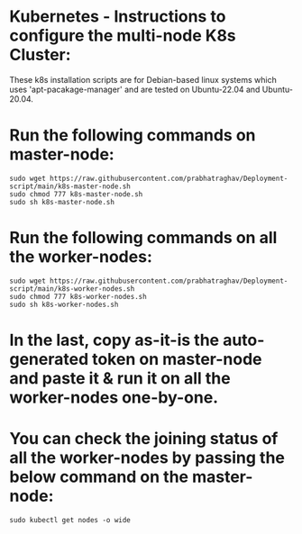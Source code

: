 # Kubernetes - Instructions to configure the multi-node K8s Cluster:
These k8s installation scripts are for Debian-based linux systems which uses 'apt-pacakage-manager' and are tested on Ubuntu-22.04 and Ubuntu-20.04.

# Run the following commands on master-node:
    sudo wget https://raw.githubusercontent.com/prabhatraghav/Deployment-script/main/k8s-master-node.sh
    sudo chmod 777 k8s-master-node.sh
    sudo sh k8s-master-node.sh


# Run the following commands on all the worker-nodes:
    sudo wget https://raw.githubusercontent.com/prabhatraghav/Deployment-script/main/k8s-worker-nodes.sh
    sudo chmod 777 k8s-worker-nodes.sh
    sudo sh k8s-worker-nodes.sh


# In the last, copy as-it-is the auto-generated token on master-node and paste it & run it on all the worker-nodes one-by-one.
# You can check the joining status of all the worker-nodes by passing the below command on the master-node:
    sudo kubectl get nodes -o wide
